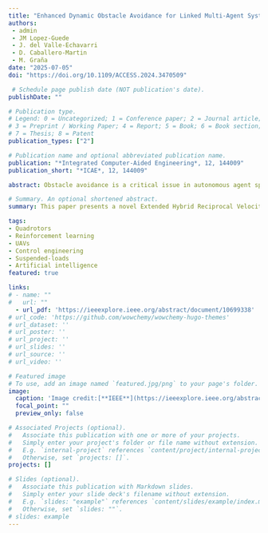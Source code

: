 ```yaml
---
title: "Enhanced Dynamic Obstacle Avoidance for Linked Multi-Agent Systems by an Extended Hybrid Reciprocal Velocity Obstacle Model"
authors:
 - admin
 - JM Lopez-Guede
 - J. del Valle-Echavarri
 - D. Caballero-Martin
 - M. Graña
date: "2025-07-05"
doi: "https://doi.org/10.1109/ACCESS.2024.3470509"

 # Schedule page publish date (NOT publication's date).
publishDate: ""

# Publication type.
# Legend: 0 = Uncategorized; 1 = Conference paper; 2 = Journal article;
# 3 = Preprint / Working Paper; 4 = Report; 5 = Book; 6 = Book section;
# 7 = Thesis; 8 = Patent
publication_types: ["2"]

# Publication name and optional abbreviated publication name.
publication: "*Integrated Computer-Aided Engineering*, 12, 144009"
publication_short: "*ICAE*, 12, 144009"

abstract: Obstacle avoidance is a critical issue in autonomous agent spatial navigation, moreover in the case of team coordinated navigation with moving obstacles. Algorithms for obstacle avoidance by unconstrained teams of agents, i.e. agents that have no relative position restrictions, such as the Reciprocal Velocity Obstacle (RVO), and the Hybrid Reciprocal Velocity Obstacle (HRVO) have been proposed in the literature. However, in some tasks the agents must comply with relative spatial restrictions, i.e. agents must maintain specific distances between them within some tolerance thresholds. These tasks include robotic team coordination, human-robot collaboration and autonomous vehicle platooning. This paper presents a novel Extended Hybrid Reciprocal Velocity Obstacle (EHRVO) algorithm for multi-agent collision avoidance that incorporates linked agent constraints. The proposed approach introduces proximity constraints between paired agents while adapting the collision avoidance geometry to maintain these relationships. This research work extends the HRVO framework to create a hierarchical set of constraints that prioritize maintenance of spatial consistent agent pairs or triads while ensuring collision-free trajectories. Prior to actual physical implementation, the EHRVO navigation algorithm is validated through exhaustive simulations involving multiple paired agents and triads navigating in cluttered spaces with many moving obstacles, namely the agents in the other teams. Results demonstrate that this novel approach successfully maintains the spatial relative positions of linked group agents while avoiding collisions with other agents, showing significant improvements over traditional RVO and HRVO algorithms in scenarios requiring coordinated movement.

# Summary. An optional shortened abstract.
summary: This paper presents a novel Extended Hybrid Reciprocal Velocity Obstacle (EHRVO) algorithm for multi-agent collision avoidance that incorporates linked agent constraints. The proposed approach introduces proximity constraints between paired gents while adapting the collision avoidance geometry to maintain these relationships. This research work extends the HRVO framework to create a hierarchical set of constraints that prioritize maintenance of spatial consistent agent pairs or triads while ensuring collision-free trajectories. .

tags:
- Quadrotors
- Reinforcement learning
- UAVs
- Control engineering
- Suspended-loads
- Artificial intelligence
featured: true

links:
# - name: ""
#   url: ""
  - url_pdf: 'https://ieeexplore.ieee.org/abstract/document/10699338'
# url_code: 'https://github.com/wowchemy/wowchemy-hugo-themes'
# url_dataset: ''
# url_poster: ''
# url_project: ''
# url_slides: ''
# url_source: ''
# url_video: ''

# Featured image
# To use, add an image named `featured.jpg/png` to your page's folder. 
image:
  caption: 'Image credit:[**IEEE**](https://ieeexplore.ieee.org/abstract/document/10699338)'
  focal_point: ""
  preview_only: false

# Associated Projects (optional).
#   Associate this publication with one or more of your projects.
#   Simply enter your project's folder or file name without extension.
#   E.g. `internal-project` references `content/project/internal-project/index.md`.
#   Otherwise, set `projects: []`.
projects: []

# Slides (optional).
#   Associate this publication with Markdown slides.
#   Simply enter your slide deck's filename without extension.
#   E.g. `slides: "example"` references `content/slides/example/index.md`.
#   Otherwise, set `slides: ""`.
# slides: example
---
```


